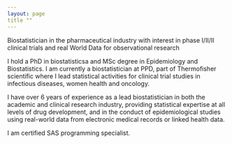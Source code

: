 ```yaml
---
layout: page
title ""
---
```


Biostatistician in the pharmaceutical industry with interest in phase I/II/II clinical trials and real World Data for observational research

  I hold a PhD in biostatisticsa and MSc degree in Epidemiology and Biostatistics. I am currently a biostatistician at PPD, 
  part of Thermofisher scientific where I lead statistical activities for clinical trial studies in infectious diseases, 
  women health and oncology.

  I have over 6 years of experience as a lead biostatistician in both the academic and clinical research industry, providing 
  statistical expertise at all levels of drug development, and in the conduct of epidemiological studies using real-world data
  from electronic medical records or linked health data.

  I am certified SAS programming specialist.
